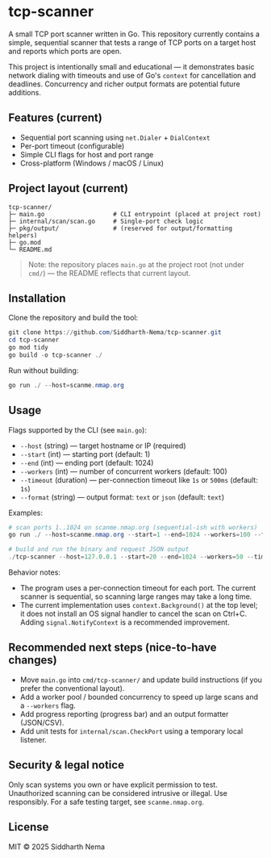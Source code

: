 # tcp-scanner

A small TCP port scanner written in Go. This repository currently contains a simple, sequential scanner that tests a range of TCP ports on a target host and reports which ports are open.

This project is intentionally small and educational — it demonstrates basic network dialing with timeouts and use of Go's `context` for cancellation and deadlines. Concurrency and richer output formats are potential future additions.

## Features (current)

- Sequential port scanning using `net.Dialer` + `DialContext`
- Per-port timeout (configurable)
- Simple CLI flags for host and port range
- Cross-platform (Windows / macOS / Linux)

## Project layout (current)

```
tcp-scanner/
├─ main.go                   # CLI entrypoint (placed at project root)
├─ internal/scan/scan.go     # Single-port check logic
├─ pkg/output/               # (reserved for output/formatting helpers)
├─ go.mod
└─ README.md
```

> Note: the repository places `main.go` at the project root (not under `cmd/`) — the README reflects that current layout.

## Installation

Clone the repository and build the tool:

```powershell
git clone https://github.com/Siddharth-Nema/tcp-scanner.git
cd tcp-scanner
go mod tidy
go build -o tcp-scanner ./
```

Run without building:

```powershell
go run ./ --host=scanme.nmap.org
```

## Usage

Flags supported by the CLI (see `main.go`):

- `--host` (string) — target hostname or IP (required)
- `--start` (int) — starting port (default: 1)
- `--end` (int) — ending port (default: 1024)
- `--workers` (int) — number of concurrent workers (default: 100)
- `--timeout` (duration) — per-connection timeout like `1s` or `500ms` (default: `1s`)
- `--format` (string) — output format: `text` or `json` (default: `text`)

Examples:

```powershell
# scan ports 1..1024 on scanme.nmap.org (sequential-ish with workers)
go run ./ --host=scanme.nmap.org --start=1 --end=1024 --workers=100 --timeout=1s

# build and run the binary and request JSON output
./tcp-scanner --host=127.0.0.1 --start=20 --end=1024 --workers=50 --timeout=500ms --format=json
```

Behavior notes:

- The program uses a per-connection timeout for each port. The current scanner is sequential, so scanning large ranges may take a long time.
- The current implementation uses `context.Background()` at the top level; it does not install an OS signal handler to cancel the scan on Ctrl+C. Adding `signal.NotifyContext` is a recommended improvement.

## Recommended next steps (nice-to-have changes)

- Move `main.go` into `cmd/tcp-scanner/` and update build instructions (if you prefer the conventional layout).
- Add a worker pool / bounded concurrency to speed up large scans and a `--workers` flag.
- Add progress reporting (progress bar) and an output formatter (JSON/CSV).
- Add unit tests for `internal/scan.CheckPort` using a temporary local listener.

## Security & legal notice

Only scan systems you own or have explicit permission to test. Unauthorized scanning can be considered intrusive or illegal. Use responsibly. For a safe testing target, see `scanme.nmap.org`.

## License

MIT © 2025 Siddharth Nema

